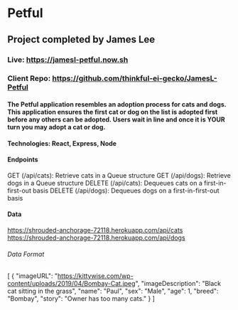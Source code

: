 # Petful
## Project completed by James Lee

### Live: https://jamesl-petful.now.sh
### Client Repo: https://github.com/thinkful-ei-gecko/JamesL-Petful

#### The Petful application resembles an adoption process for cats and dogs.  This application ensures the first cat or dog on the list is adopted first before any others can be adopted.  Users wait in line and once it is YOUR turn you may adopt a cat or dog.

#### Technologies: React, Express, Node

#### Endpoints
GET (/api/cats): Retrieve cats in a Queue structure
GET (/api/dogs): Retrieve dogs in a Queue structure
DELETE (/api/cats):  Dequeues cats on a first-in-first-out basis
DELETE (/api/dogs):  Dequeues dogs on a first-in-first-out basis

#### Data
https://shrouded-anchorage-72118.herokuapp.com/api/cats
https://shrouded-anchorage-72118.herokuapp.com/api/dogs

###### Data Format
  [
    {
      "imageURL":
        "https://kittywise.com/wp-content/uploads/2019/04/Bombay-Cat.jpeg",
      "imageDescription": "Black cat sitting in the grass",
      "name": "Paul",
      "sex": "Male",
      "age": 1,
      "breed": "Bombay",
      "story": "Owner has too many cats."
    }
  ]